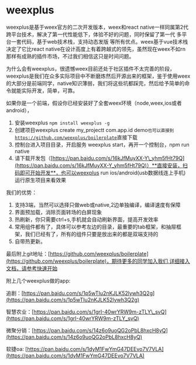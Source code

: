 # weexplus

weexplus是基于weex官方的二次开发版本，weex和react native一样同属第2代跨平台技术，解决了第一代性能低下，体验不好的问题，同时保留了第一代 多平台一套代码，基于web技术栈，支持动态发版 等所有优点。weex基于vue技术栈决定了它比react native在设计高度上有着跨越式的领先，虽然现在weex不如rn那样有成熟的插件市场，不过我们相信这只是时间问题。

为什么会有weexplus，很遗憾weex目前还处于社区插件不太完善的阶段，weexplus是我们在众多实际项目中不断磨炼然后开源出来的框架，鉴于使用weex的大部分是前端同学，native知识薄弱，我们将这些坑都踩完，然后给予简单的命令就能实际开发，简单，可靠。

如果你是一个前端，假设你已经安装好了全套weex环境（node,weex,ios或者android），

1. 安装weexplus `npm install weexplus -g`
2. 创建项目weexplus create my\_projectt com.app.id demo`也可以直接到`[`https://github.com/weexplus/boilerplate`](https://github.com/weexplus/boilerplate)直接下载
3. 控制台进入项目目录，开启服务 weexplus start，再开一个控制台，npm run native
4. 请下载开发包（[https://pan.baidu.com/s/16kJfMuyXX-Y\_yhm5fHt79Q](https://pan.baidu.com/s/16kJfMuyXX-Y_yhm5fHt79Q)）**直接安装，扫码即可开始开发**，也可以weexplus run ios/android\(usb数据线连上手机\)运行原生项目来看效果

我们的优势：

1. 支持3端，当然可以选择只做web或native,2边单独编译，编译速度有保障
2. 界面预加载，消除页面转场的白屏现象
3. 热刷新，你只需要ctrl+s,手机就会自动刷新界面，提高开发效率
4. 常用组件都有了，具体可以参考左边的目录，最重要的tab框架，和抽屉框架，我们已经有了，所有的组件只要是放出来的都是双端支持的
5. 自带热更新。

最后附上git地址：[https://github.com/weexplus/boilerplate](https://github.com/weexplus/boilerplate)，期待更多的同学加入我们,详细接入文档，请参考快速开始

附上几个weexplus做的app:

追剧：[https://pan.baidu.com/s/1p5wTIu2nKJLK52lywh3Q2g](https://pan.baidu.com/s/1p5wTIu2nKJLK52lywh3Q2g)

智慧农业：[https://pan.baidu.com/s/1grI-40wrYRW9m-zTLY\_svQ](https://pan.baidu.com/s/1grI-40wrYRW9m-zTLY_svQ)

微聚分销：[https://pan.baidu.com/s/14z6o9uoQG2oPbL8hxcH8yQ](https://pan.baidu.com/s/14z6o9uoQG2oPbL8hxcH8yQ)

软捷oa:    [https://pan.baidu.com/s/1dyM1FwYmG47DEEvo7V7VLA](https://pan.baidu.com/s/1dyM1FwYmG47DEEvo7V7VLA)

